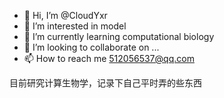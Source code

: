 - 👋 Hi, I’m @CloudYxr
- 👀 I’m interested in model
- 🌱 I’m currently learning computational biology
- 💞️ I’m looking to collaborate on ...
- 📫 How to reach me 512056537@qq.com

<!---
CloudYxr/CloudYxr is a ✨ special ✨ repository because its `README.md` (this file) appears on your GitHub profile.
You can click the Preview link to take a look at your changes.
--->
目前研究计算生物学，记录下自己平时弄的些东西
